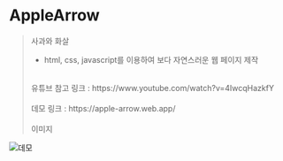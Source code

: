 # AppleArrow

> 사과와 화살
> - html, css, javascript를 이용하여 보다 자연스러운 웹 페이지 제작
> <br>
> 유튜브 참고 링크 : https://www.youtube.com/watch?v=4IwcqHazkfY <br><br>
> 데모 링크 : https://apple-arrow.web.app/
> <br><br>
> 이미지<br>
![데모](https://user-images.githubusercontent.com/59737252/131541826-5b30a2ce-f052-44ea-9164-0632e1a4d129.png)
